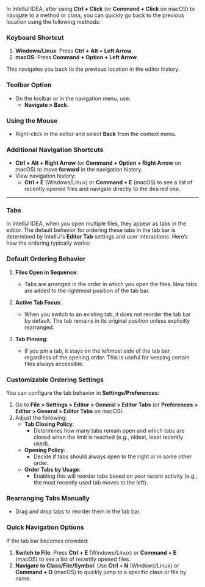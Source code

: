 In IntelliJ IDEA, after using **Ctrl + Click** (or **Command + Click** on macOS) to navigate to a method or class, you can quickly go back to the previous location using the following methods:

### Keyboard Shortcut

1. **Windows/Linux**: Press **Ctrl + Alt + Left Arrow**.
2. **macOS**: Press **Command + Option + Left Arrow**.

This navigates you back to the previous location in the editor history.

### Toolbar Option

- On the toolbar or in the navigation menu, use:
    - **Navigate > Back**.

### Using the Mouse

- Right-click in the editor and select **Back** from the context menu.

### Additional Navigation Shortcuts

- **Ctrl + Alt + Right Arrow** (or **Command + Option + Right Arrow** on macOS) to move **forward** in the navigation history.
- View navigation history:
    - **Ctrl + E** (Windows/Linux) or **Command + E** (macOS) to see a list of recently opened files and navigate directly to the desired one.

---
### Tabs

In IntelliJ IDEA, when you open multiple files, they appear as tabs in the editor. The default behavior for ordering these tabs in the tab bar is determined by IntelliJ's **Editor Tab** settings and user interactions. Here’s how the ordering typically works:

### Default Ordering Behavior

1. **Files Open in Sequence**:
    
    - Tabs are arranged in the order in which you open the files. New tabs are added to the rightmost position of the tab bar.
2. **Active Tab Focus**:
    
    - When you switch to an existing tab, it does not reorder the tab bar by default. The tab remains in its original position unless explicitly rearranged.
3. **Tab Pinning**:
    
    - If you pin a tab, it stays on the leftmost side of the tab bar, regardless of the opening order. This is useful for keeping certain files always accessible.

### Customizable Ordering Settings

You can configure the tab behavior in **Settings/Preferences**:

1. Go to **File > Settings > Editor > General > Editor Tabs** (or **Preferences > Editor > General > Editor Tabs** on macOS).
2. Adjust the following:
    - **Tab Closing Policy**:
        - Determines how many tabs remain open and which tabs are closed when the limit is reached (e.g., oldest, least recently used).
    - **Opening Policy**:
        - Decide if tabs should always open to the right or in some other order.
    - **Order Tabs by Usage**:
        - Enabling this will reorder tabs based on your recent activity (e.g., the most recently used tab moves to the left).

### Rearranging Tabs Manually

- Drag and drop tabs to reorder them in the tab bar.

### Quick Navigation Options

If the tab bar becomes crowded:

1. **Switch to File**: Press **Ctrl + E** (Windows/Linux) or **Command + E** (macOS) to see a list of recently opened files.
2. **Navigate to Class/File/Symbol**: Use **Ctrl + N** (Windows/Linux) or **Command + O** (macOS) to quickly jump to a specific class or file by name.
